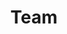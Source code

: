 ---
title: Team
# show_date: false
# reading_time: false
# show_related: false
share: false
pager: false
type: landing

sections:
  - block: resume-biography-3
    content:
      username: "Jan Oliver Ringert"
  - block: resume-biography-3
    content:
      username: "Benjamin Burse"
  - block: resume-biography-3
    content:
      username: "Soaibuzzaman"
---